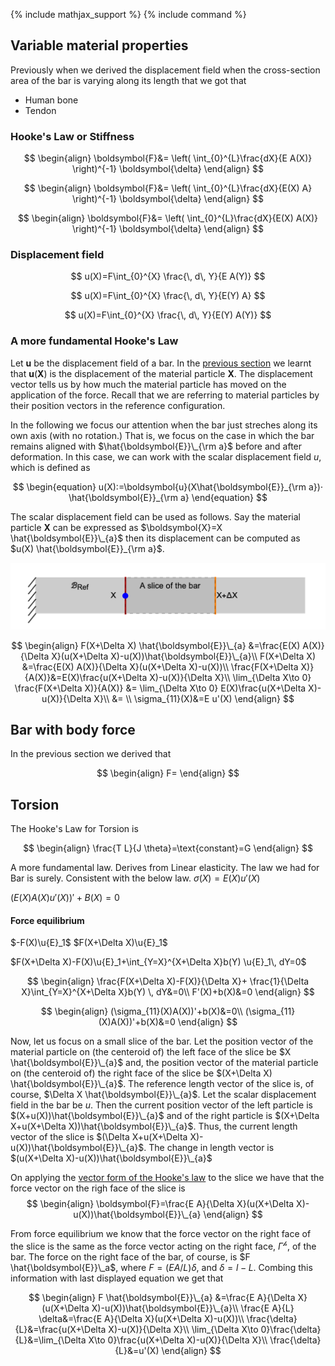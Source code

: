 {% include mathjax_support %}
{% include command %}

## Variable material properties
Previously when we derived the displacement field when the cross-section area of the bar is varying along its length that we got that


* Human bone
* Tendon




### Hooke's Law or Stiffness

$$
\begin{align}
\boldsymbol{F}&=
\left(
\int_{0}^{L}\frac{dX}{E A(X)}
\right)^{-1}
\boldsymbol{\delta}
\end{align}
$$

$$
\begin{align}
\boldsymbol{F}&=
\left(
\int_{0}^{L}\frac{dX}{E(X) A}
\right)^{-1}
\boldsymbol{\delta}
\end{align}
$$


$$
\begin{align}
\boldsymbol{F}&=
\left(
\int_{0}^{L}\frac{dX}{E(X) A(X)}
\right)^{-1}
\boldsymbol{\delta}
\end{align}
$$

### Displacement field




$$
u(X)=F\int_{0}^{X} \frac{\, d\, Y}{E A(Y)}
$$


$$
u(X)=F\int_{0}^{X} \frac{\, d\, Y}{E(Y) A}
$$

$$
u(X)=F\int_{0}^{X} \frac{\, d\, Y}{E(Y) A(Y)}
$$





### A more fundamental Hooke's Law

Let $\boldsymbol{u}$ be the displacement field of a bar. In the [previous section](./Bars2.md) we learnt that $\boldsymbol{u}(\boldsymbol{X})$ is the displacement of the material particle $\boldsymbol{X}$. The displacement vector tells us by how much the material particle has moved  on the application of the force. Recall that we are referring to material particles by their position vectors in the reference configuration.  

In the following we focus our attention when the bar just streches along its own axis (with no rotation.) That is, we focus on the case in which  the bar remains aligned with $\hat{\boldsymbol{E}}\_{\rm a}$ before and after deformation. In this case, we can work with the scalar displacement field $u$, which is defined as 

$$
\begin{equation}
u(X):=\boldsymbol{u}(X\hat{\boldsymbol{E}}_{\rm a})⋅ \hat{\boldsymbol{E}}_{\rm a}
\end{equation}
$$

The scalar displacement field can be used as follows. Say the material particle $\boldsymbol{X}$ can be expressed as $\boldsymbol{X}=X \hat{\boldsymbol{E}}\_{a}$ then its  displacement can be computed as $u(X) \hat{\boldsymbol{E}}_{\rm a}$. 

![](2021-09-21-16-29-16.png)


$$
\begin{align}
F(X+\Delta X) \hat{\boldsymbol{E}}\_{a} &=\frac{E(X) A(X)}{\Delta X}(u(X+\Delta X)-u(X))\hat{\boldsymbol{E}}\_{a}\\
F(X+\Delta X) &=\frac{E(X) A(X)}{\Delta X}(u(X+\Delta X)-u(X))\\
 \frac{F(X+\Delta X)}{A(X)}&=E(X)\frac{u(X+\Delta X)-u(X)}{\Delta X}\\
 \lim_{\Delta X\to 0}
 \frac{F(X+\Delta X)}{A(X)} &=
 \lim_{\Delta X\to 0}
 E(X)\frac{u(X+\Delta X)-u(X)}{\Delta X}\\
 &=
 \\
\sigma_{11}(X)&=E u'(X)
\end{align}
$$




## Bar with body force

In the previous section we derived that 

$$
\begin{align}
F=
\end{align}
$$


## Torsion

The Hooke's Law for Torsion is 

$$
\begin{align}
\frac{T L}{J \theta}=\text{constant}=G
\end{align}
$$

<!-- 
HK_DONE: Need to explain what it means to say plane sections remain plane. Done in class. 

HK_DONE: Need to present the vector form of the Hook'e law.

Consider the following surface 
$$
\begin{equation}
\{X_2\hat{\boldsymbol{E}}_2+\}
\end{equation}
$$   -->
A more fundamental law. Derives from Linear elasticity. The law we had for Bar is surely. Consistent with the below law. 
$\sigma (X)= E(X)u'(X)$


$(E(X)A(X)u'(X))'+B(X)=0$

#### Force equilibrium

$-F(X)\u{E}_1$
$F(X+\Delta X)\u{E}_1$

$F(X+\Delta X)-F(X)\u{E}_1+\int_{Y=X}^{X+\Delta X}b(Y) \u{E}_1\, dY=0$

$$
\begin{align}
\frac{F(X+\Delta X)-F(X)}{\Delta X}+
\frac{1}{\Delta X}\int_{Y=X}^{X+\Delta X}b(Y) \, dY&=0\\
F'(X)+b(X)&=0
\end{align}
$$

$$
\begin{align}
(\sigma_{11}(X)A(X))'+b(X)&=0\\
(\sigma_{11}(X)A(X))'+b(X)&=0
\end{align}
$$



Now, let us focus on a small slice of the bar. Let the position vector of the material particle on (the centeroid of) the left face of the slice be $X \hat{\boldsymbol{E}}\_{a}$ and, the position vector of the material particle on (the centeroid of) the right face of the slice be  $(X+\Delta X) \hat{\boldsymbol{E}}\_{a}$. The reference length vector of the slice is, of course, $\Delta X \hat{\boldsymbol{E}}\_{a}$. Let the scalar displacement field in the bar be   $u$. Then the current position vector of the left particle is $(X+u(X))\hat{\boldsymbol{E}}\_{a}$ and of the right particle is $(X+\Delta X+u(X+\Delta X))\hat{\boldsymbol{E}}\_{a}$. Thus, the current length vector of the slice is $(\Delta X+u(X+\Delta X)-u(X))\hat{\boldsymbol{E}}\_{a}$. The change in length vector is $(u(X+\Delta X)-u(X))\hat{\boldsymbol{E}}\_{a}$

On applying the [vector form of the Hooke's law](VectorFormHookesLaw.md) to the slice we have that the force vector on the righ face of the slice is
$$
\begin{align}
\boldsymbol{F}=\frac{E A}{\Delta X}(u(X+\Delta X)-u(X))\hat{\boldsymbol{E}}\_{a}
\end{align}
$$ 

From force equilibrium we know that the force vector on the right face of the slice is the same as the force vector acting on the right face, $\Gamma^{\mathscr{h}}$, of the bar. The force on the right face of the bar, of course, is $F \hat{\boldsymbol{E}}\_a$, where $F= (E A/L) \delta$, and $\delta = l-L$. Combing this information with last displayed equation we get that

$$
\begin{align}
F \hat{\boldsymbol{E}}\_{a} &=\frac{E A}{\Delta X}(u(X+\Delta X)-u(X))\hat{\boldsymbol{E}}\_{a}\\
\frac{E A}{L} \delta&=\frac{E A}{\Delta X}(u(X+\Delta X)-u(X))\\
 \frac{\delta}{L}&=\frac{u(X+\Delta X)-u(X)}{\Delta X}\\
 \lim_{\Delta X\to 0}\frac{\delta}{L}&=\lim_{\Delta X\to 0}\frac{u(X+\Delta X)-u(X)}{\Delta X}\\
 \frac{\delta}{L}&=u'(X)
\end{align}
$$
